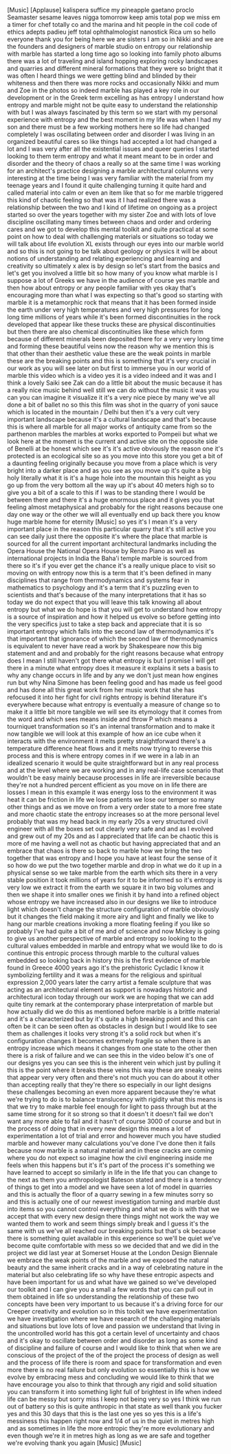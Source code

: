 
[Music]
[Applause]
kalispera suffice my pineapple gaetano
proclo
Seamaster sesame leaves nigga tomorrow
keep amis total pop we miss em a timer
for chef totally co and the marina and
hit people in the coil code of ethics
adepts padieu jeff total ophthalmologist
nanostick Rica um so hello everyone
thank you for being here we are sisters
I am so in Nikki and we are the founders
and designers of marble studio on
entropy our relationship with marble has
started a long time ago
so looking into family photo albums
there was a lot of traveling and island
hopping exploring rocky landscapes and
quarries and different mineral
formations that they were so bright that
it was often I heard things we were
getting blind and blinded by their
whiteness and then there was more rocks
and occasionally Nikki and mum and Zoe
in the photos so indeed marble has
played a key role in our development or
in the Greek term excelling as has
entropy
I understand how entropy and marble
might not be quite easy to understand
the relationship with but I was always
fascinated by this term so we start with
my personal experience with entropy and
the best moment in my life was when I
had my son and
there must be a few working mothers here
so life had changed completely
I was oscillating between order and
disorder I was living in an organized
beautiful cares so like things had
accepted a lot had changed a lot and I
was very after all the existential
issues and queer queries I started
looking to them term entropy and what it
meant meant to be in order and disorder
and the theory of chaos a really so at
the same time I was working for an
architect&#39;s practice designing a marble
architectural columns very interesting
at the time being I was very familiar
with the material from my teenage years
and I found it quite challenging turning
it quite hard and called material into
calm or even an item like that so for me
marble triggered this kind of chaotic
feeling so that was it I had realized
there was a relationship between the two
and I kind of lifetime on ongoing as a
project started so over the years
together with my sister Zoe and with
lots of love discipline oscillating many
times between chaos and order and
ordering cares and we got to develop
this mental toolkit and quite practical
at some point on how to deal with
challenging materials or situations so
today we will talk about life evolution
XL exists through our eyes into our
marble world and so this is not going to
be talk about geology or physics it will
be about notions of understanding and
relating experiencing and learning and
creativity so ultimately x alex is by
design
so let&#39;s start from the basics and let&#39;s
get you involved a little bit so how
many of you know what marble is I
suppose a lot of Greeks we have in the
audience of course yes marble and then
how about entropy or any people familiar
with yes okay that&#39;s encouraging more
than what I was expecting so that&#39;s good
so starting with marble it is a
metamorphic rock that means that it has
been formed inside the earth under very
high temperatures and very high
pressures for long long time millions of
years while it&#39;s been formed
discontinuities in the rock developed
that appear like these trucks these are
physical discontinuities but then there
are also chemical discontinuities like
these which form because of different
minerals been deposited there for a very
very long time and forming these
beautiful veins now the reason why we
mention this is that other than their
aesthetic value these are the weak
points in marble these are the breaking
points and this is something that it&#39;s
very crucial in our work as you will see
later on but first to immerse you in our
world of marble this video which is a
video yes it is a video indeed and it
was and I think a lovely Saiki see Zak
can do a little bit about the music
because it has a really nice music
behind well still we can do without the
music it was you can you can imagine it
visualize it it&#39;s a very nice piece by
many we&#39;ve all done a bit of ballet no
so this this film was shot in the quarry
of yoni sauce which is located in the
mountain / Delhi but then it&#39;s a very
cult very important landscape because
it&#39;s a cultural landscape and that&#39;s
because this is where all marble for all
major works of antiquity came from so
the parthenon marbles the marbles at
works exported to Pompeii but what we
look here at the moment is the current
and active site on the opposite side of
Benelli at be honest which see it&#39;s it&#39;s
active obviously the reason one it&#39;s
protected is an ecological site so as
you move into this store you get a bit
of a daunting feeling originally because
you move from a place which is very
bright into a darker place and as you
see as you move up it&#39;s quite a big holy
literally what it is it&#39;s a huge hole
into the mountain this height as you go
up from the very bottom all the way up
it&#39;s about 40 meters high so to give you
a bit of a scale to this if I was to be
standing there I would be between there
and there
it&#39;s a huge enormous place and it gives
you that feeling almost metaphysical and
probably for the right reasons because
one day one way or the other we will all
eventually end up back there
you know huge marble home for eternity
[Music]
so yes it&#39;s I mean it&#39;s a very important
place in the reason this particular
quarry that it&#39;s still active you can
see daily just there the opposite
it&#39;s where the place that marble is
sourced for all the current important
architectural landmarks including the
Opera House the National Opera House by
Renzo Piano as well as international
projects in India the Baha&#39;i temple
marble is sourced from there so it&#39;s if
you ever get the chance it&#39;s a really
unique place to visit
so moving on with entropy now this is a
term that it&#39;s been defined in many
disciplines that range from
thermodynamics and systems fear in
mathematics to psychology and it&#39;s a
term that it&#39;s puzzling even to
scientists and that&#39;s because of the
many interpretations that it has so
today we do not expect that you will
leave this talk knowing all about
entropy but what we do hope is that you
will get to understand how entropy is a
source of inspiration and how it helped
us evolve so before getting into the
very specifics just to take a step back
and appreciate that it is so important
entropy which falls into the second law
of thermodynamics it&#39;s that important
that ignorance of which the second law
of thermodynamics is equivalent to never
have read a work by Shakespeare now
this big statement and and and probably
for the right reasons because what
entropy does I mean I still haven&#39;t got
there what entropy is but I promise I
will get there in a minute
what entropy does it measure it explains
it sets a basis to why any change occurs
in life and by any we don&#39;t just mean
how engines run but why Nina Simone has
been feeling good and has made us feel
good and has done all this great work
from her music work that she has
refocused it into her fight for civil
rights entropy is behind literature it&#39;s
everywhere because what entropy is
eventually a measure of change so to
make it a little bit more tangible we
will see its etymology that it comes
from the word and which sees means
inside and throw P which means a
tourniquet transformation so it&#39;s an
internal transformation and to make it
now tangible we will look at this
example of how an ice cube when it
interacts with the environment
it melts pretty straightforward there&#39;s
a temperature difference heat flows and
it melts now trying to reverse this
process and this is where entropy comes
in if we were in a lab in an idealized
scenario it would be quite
straightforward but in any real process
and at the level where we are working
and in any real-life case scenario that
wouldn&#39;t be easy
mainly because processes in life are
irreversible because they&#39;re not a
hundred percent efficient as you move on
in life there are losses I mean in this
example it was energy loss to the
environment it was heat it can be
friction in life we lose patients we
lose our temper so many other things and
as we move on from a very order state to
a more free state and more chaotic state
the entropy increases so at the more
personal level probably that was my head
back in my early 20s a very structured
civil engineer with all the boxes set
out clearly very safe and and as I
evolved and grew out of my 20s and as I
appreciated that life can be chaotic
this is more of me having a well not as
chaotic but having appreciated that and
an embrace that chaos is there so back
to marble how we bring the two together
that was entropy and I hope you have at
least four the sense of it so how do we
put the two together marble and drop in
what we do it up in a physical sense so
we take marble from the earth which sits
there in a very stable position it took
millions of years for it to be informed
so it&#39;s entropy is very low we extract
it from the earth we square it in two
big volumes and then we shape it into
smaller ones we finish it by hand into a
refined object whose entropy we have
increased also in our designs we like to
introduce light which doesn&#39;t change the
structure configuration of marble
obviously but it changes the field
making it more airy and light and
finally we like to hang our marble
creations invoking a more floating
feeling if you like
so probably I&#39;ve had quite a bit of me
and of science and now Mickey is going
to give us another perspective of marble
and entropy so looking to the cultural
values embedded in marble and entropy
what we would like to do is continue
this entropic process through marble to
the cultural values embedded so looking
back in history this is the first
evidence of marble found in Greece 4000
years ago
it&#39;s the prehistoric Cycladic I know it
symbolizing fertility and it was a means
for the religious and spiritual
expression 2,000 years later the carry
artist
a female sculpture that was acting as an
architectural element as support is
nowadays historic and architectural icon
today through our work we are hoping
that we can add quite tiny remark at the
contemporary phase interpretation of
marble but how actually did we do this
as mentioned before marble is a brittle
material and it&#39;s a characterized but by
it&#39;s quite a high breaking point and
this can often be it can be seen often
as obstacles in design but I would like
to see them as challenges
it looks very strong it&#39;s a solid rock
but when it&#39;s configuration changes it
becomes extremely fragile so when there
is an entropy increase which means it
changes from one state to the other then
there is a risk of failure and we can
see this in the video below it&#39;s one of
our designs yes you can see this is the
inherent vein which just by pulling it
this is the point where it breaks these
veins this way these are sneaky veins
that appear very very often and there&#39;s
not much you can do about it other than
accepting really that they&#39;re there so
especially in our light designs these
challenges becoming an even more
apparent because they&#39;re what we&#39;re
trying to do is to balance translucency
with rigidity what this means is that we
try to make marble feel enough for light
to pass through but at the same time
strong for it
so strong so that it doesn&#39;t it doesn&#39;t
fail we don&#39;t want any more able to fail
and it hasn&#39;t of course 3000 of course
and but in the process of doing that in
every new design this means a lot of
experimentation a lot of trial and error
and however much you have studied marble
and however many calculations you&#39;ve
done I&#39;ve done then it fails because now
marble is a natural material and in
these cracks are coming where you do not
expect so imagine how the civil
engineering inside me feels when this
happens but it&#39;s it&#39;s part of the
process it&#39;s something we have learned
to accept so similarly in life in the
life that you can change to the next as
them you anthropologist Bateson stated
and there is a tendency of things to get
into a model and we have seen a lot of
model in quarries and this is actually
the floor of a quarry sewing in a few
minutes sorry so and this is actually
one of our newest investigation turning
and marble dust into items so you cannot
control everything and what we do is
with that we accept that with every new
design there things might not work the
way we wanted them to work and seem
things simply break and I guess it&#39;s the
same with us we&#39;ve all reached our
breaking points but that&#39;s ok because
there is something quiet available in
this experience so we&#39;ll be quiet we&#39;ve
become quite comfortable with mess so we
decided that and we did in the project
we did last year at Somerset House at
the London Design Biennale we embrace
the weak points of the marble and we
exposed the natural beauty and the same
inherit cracks and in a way of
celebrating nature in the material but
also celebrating life so why have these
entropic aspects and have been
important for us and what have we gained
so we&#39;ve developed our toolkit and I can
give you a small a few words that you
can pull out in them obtained in life
so understanding the relationship of
these two concepts have been very
important to us because it&#39;s a driving
force for our Creeper creativity and
evolution so in this toolkit we have
experimentation we have investigation
where we have research of the
challenging materials and situations but
love lots of love and passion we
understand that living in the
uncontrolled world has this got a
certain level of uncertainty and chaos
and it&#39;s okay to oscillate between order
and disorder as long as some kind of
discipline and failure of course and I
would like to think that when we are
conscious of the project of the of the
project the process of design as well
and the process of life there is room
and space for transformation and even
more there is no real failure but only
evolution so essentially this is how we
evolve by embracing mess and concluding
we would like to think that we have
encourage you also to think that through
any rigid and solid situation you can
transform it into something light full
of brightest in life when indeed life
can be messy but sorry miss I keep not
being very so yes I think we run out of
battery so this is quite anthropic in
that state as well
thank you fucker yes and this 30 days
that this is the last one yes so yes
this is a life&#39;s messiness this happen
right now
and 1/4 of us in the quiet in metres
high and as sometimes in life the more
entropic they&#39;re more evolutionary and
even though we&#39;re it in metres high as
long as we are safe and together we&#39;re
evolving thank you again
[Music]
[Music]
